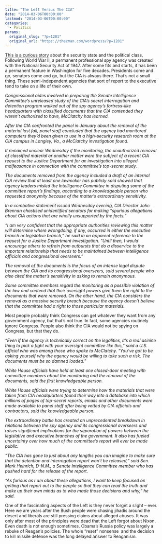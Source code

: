 ```yaml
---
title: "The Left Versus The CIA"
date: "2014-03-06T00:00:00"
lastmod: "2014-03-06T00:00:00"
categories:
  - Politics
params:
  original_slug: "?p=1201"
  original_url: "https://thezman.com/wordpress/?p=1201"
---
```


<a
href="http://www.mcclatchydc.com/2014/03/05/220273/senate-staffers-slipped-secret.html"
rel="noopener noreferrer" target="_blank">This is a curious story</a>
about the security state and the political class. Following World War
II, a permanent professional spy agency was created with the National
Security Act of 1947. After some fits and starts, it has been a
permanent feature in Washington for five decades. Presidents come and
go, senators come and go, but the CIA is always there. That’s not a
small thing. These semi-independent agencies that sort of report to the
executive tend to take on a life of their own.

*Congressional aides involved in preparing the Senate Intelligence
Committee’s unreleased study of the CIA’s secret interrogation and
detention program walked out of the spy agency’s fortress-like
headquarters with classified documents that the CIA contended they
weren’t authorized to have, McClatchy has learned.*

*After the CIA confronted the panel in January about the removal of the
material last fall, panel staff concluded that the agency had monitored
computers they’d been given to use in a high-security research room at
the CIA campus in Langley, Va., a McClatchy investigation found.*

*It remained unclear Wednesday if the monitoring, the unauthorized
removal of classified material or another matter were the subject of a
recent CIA request to the Justice Department for an investigation into
alleged malfeasance in connection with the committee’s top-secret
study.*

*The documents removed from the agency included a draft of an internal
CIA review that at least one lawmaker has publicly said showed that
agency leaders misled the Intelligence Committee in disputing some of
the committee report’s findings, according to a knowledgeable person who
requested anonymity because of the matter’s extraordinary sensitivity.*

*In a combative statement issued Wednesday evening, CIA Director John
Brennan chastised unidentified senators for making “spurious allegations
about CIA actions that are wholly unsupported by the facts.”*

*“I am very confident that the appropriate authorities reviewing this
matter will determine where wrongdoing, if any, occurred in either the
executive branch or legislative branch,” he said in an apparent
reference to the request for a Justice Department investigation. “Until
then, I would encourage others to refrain from outbursts that do a
disservice to the important relationship that needs to be maintained
between intelligence officials and congressional overseers.”*

*The removal of the documents is the focus of an intense legal dispute
between the CIA and its congressional overseers, said several people who
also cited the matter’s sensitivity in asking to remain anonymous.*

*Some committee members regard the monitoring as a possible violation of
the law and contend that their oversight powers give them the right to
the documents that were removed. On the other hand, the CIA considers
the removal as a massive security breach because the agency doesn’t
believe that the committee had a right to those particular materials.*

Most people probably think Congress can get whatever they want from any
government agency, but that’s not true. In fact, some agencies routinely
ignore Congress. People also think the CIA would not be spying on
Congress, but that they do.

*“Even if the agency is technically correct on the legalities, it’s a
real asinine thing to pick a fight with your oversight committee like
this,” said a U.S. official who was among those who spoke to McClatchy.
“You’ve got to be asking yourself why the agency would be willing to
take such a risk. The documents must be so damned loaded.”*

*White House officials have held at least one closed-door meeting with
committee members about the monitoring and the removal of the documents,
said the first knowledgeable person.*

*White House officials were trying to determine how the materials that
were taken from CIA headquarters found their way into a database into
which millions of pages of top-secret reports, emails and other
documents were made available to panel staff after being vetted by CIA
officials and contractors, said the knowledgeable person.*

*The extraordinary battle has created an unprecedented breakdown in
relations between the spy agency and its congressional overseers and
raises significant implications for the separation of powers between the
legislative and executive branches of the government. It also has fueled
uncertainty over how much of the committee’s report will ever be made
public.*

*“The CIA has gone to just about any lengths you can imagine to make
sure that the detention and interrogation report won’t be released,”
said Sen. Mark Heinrich, D-N.M., a Senate Intelligence Committee member
who has pushed hard for the release of the report.*

*“As furious as I am about these allegations, I want to keep focused on
getting that report out to the people so that they can read the truth
and make up their own minds as to who made those decisions and why,” he
said.*

One of the fascinating aspects of the Left is they never forget a slight
– ever. Here we are years after the Bush people were chasing jihadis
around the desert and liberals are still pressing claims about alleged
abuses. It was only after most of the principles were dead that the Left
forgot about Nixon. Even death is not enough sometimes. Obama’s Russia
policy was largely a rebuke of Reagan’s policies. The whole “reset”
nonsense  and the decision to kill missile defense was the long delayed
answer to Reaganism.

